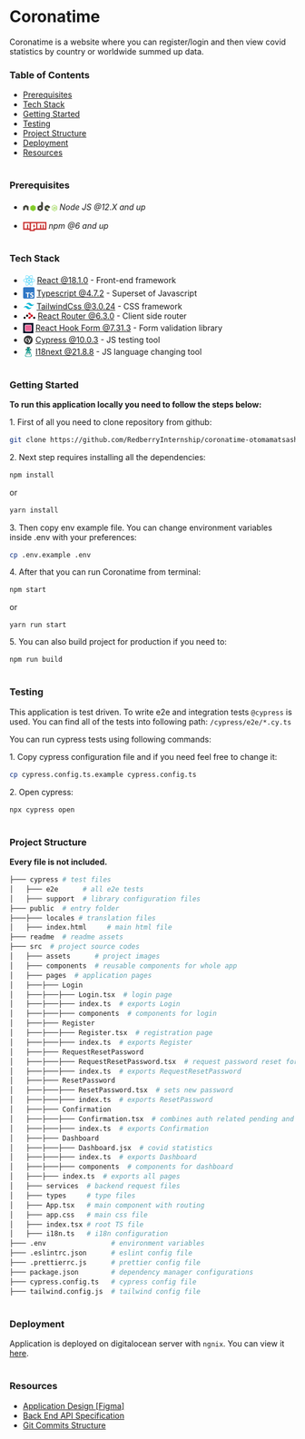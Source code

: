 # Coronatime

Coronatime is a website where you can register/login and then view covid statistics by country or worldwide summed up data.

### Table of Contents

- [Prerequisites](#prerequisites)
- [Tech Stack](#tech-stack)
- [Getting Started](#getting-started)
- [Testing](#testing)
- [Project Structure](#project-structure)
- [Deployment](#deployment)
- [Resources](#resources)

#

### Prerequisites

- <img src="./readme/assets/node.svg" height="17" style="position: relative; top: 2px"/> _Node JS @12.X and up_

* <img src="./readme/assets/npm.png" height="16" style="position: relative; top: 4px"> _npm @6 and up_

#

### Tech Stack

- <img src="readme/assets/react.png" height="18" style="position: relative; top: 4px" /> [React @18.1.0](https://reactjs.org) - Front-end framework
- <img src="readme/assets/typescript.png" height="20" style="position: relative; top: 4px" /> [Typescript @4.7.2](https://www.typescriptlang.org/) - Superset of Javascript
- <img src="readme/assets/tailwind.png"  height="20" style="position: relative; top: 4px" /> [TailwindCss @3.0.24](https://tailwindcss.com/) - CSS framework
- <img src="readme/assets/router.webp" height="11" /> [React Router @6.3.0](https://reactrouter.com/) - Client side router
- <img src="readme/assets/react-form.png" height="18" style="position: relative; top: 4px" /> [React Hook Form @7.31.3](https://react-hook-form.com/) - Form validation library
- <img src="readme/assets/cypress.png" height="18" style="position: relative; top: 4px" /> [Cypress @10.0.3](https://www.cypress.io/) - JS testing tool
- <img src="readme/assets/i18next.png" height="18" style="position: relative; top: 4px" /> [I18next @21.8.8](https://www.i18next.com/) - JS language changing tool

#

### Getting Started

**To run this application locally you need to follow the steps below:**

1\. First of all you need to clone repository from github:

```sh
git clone https://github.com/RedberryInternship/coronatime-otomamatsashvili.git
```

2\. Next step requires installing all the dependencies:

```sh
npm install
```

or

```sh
yarn install
```

3\. Then copy env example file. You can change environment variables inside .env with your preferences:

```sh
cp .env.example .env
```

4\. After that you can run Coronatime from terminal:

```sh
npm start
```

or

```
yarn run start
```

5\. You can also build project for production if you need to:

```sh
npm run build
```

#

### Testing

This application is test driven. To write e2e and integration tests `@cypress` is used. You can find all of the tests into following path: `/cypress/e2e/*.cy.ts`

You can run cypress tests using following commands:

1\. Copy cypress configuration file and if you need feel free to change it:

```sh
cp cypress.config.ts.example cypress.config.ts
```

2\. Open cypress:

```sh
npx cypress open
```

#

### Project Structure

**Every file is not included.**

```bash
├─── cypress # test files
│   ├─── e2e      # all e2e tests
│   ├─── support  # library configuration files
├─── public  # entry folder
├───├─── locales # translation files
│   ├─── index.html     # main html file
├─── readme  # readme assets
├─── src  # project source codes
│   ├─── assets      # project images
│   ├─── components  # reusable components for whole app
│   ├─── pages  # application pages
│   ├───├─── Login
│   ├───├───├─── Login.tsx  # login page
│   ├───├───├─── index.ts  # exports Login
│   ├───├───├─── components  # components for login
│   ├───├─── Register
│   ├───├───├─── Register.tsx  # registration page
│   ├───├───├─── index.ts  # exports Register
│   ├───├─── RequestResetPassword
│   ├───├───├─── RequestResetPassword.tsx  # request password reset for specific email
│   ├───├───├─── index.ts  # exports RequestResetPassword
│   ├───├─── ResetPassword
│   ├───├───├─── ResetPassword.tsx  # sets new password
│   ├───├───├─── index.ts  # exports ResetPassword
│   ├───├─── Confirmation
│   ├───├───├─── Confirmation.tsx  # combines auth related pending and confirmation pages
│   ├───├───├─── index.ts  # exports Confirmation
│   ├───├─── Dashboard
│   ├───├───├─── Dashboard.jsx  # covid statistics
│   ├───├───├─── index.ts  # exports Dashboard
│   ├───├───├─── components  # components for dashboard
│   ├───├─── index.ts  # exports all pages
│   ├─── services  # backend request files
│   ├─── types     # type files
│   ├─── App.tsx   # main component with routing
│   ├─── app.css   # main css file
│   ├─── index.tsx # root TS file
│   ├─── i18n.ts   # i18n configuration
├─── .env                # environment variables
├─── .eslintrc.json      # eslint config file
├─── .prettierrc.js      # prettier config file
├─── package.json        # dependency manager configurations
├─── cypress.config.ts   # cypress config file
├─── tailwind.config.js  # tailwind config file
```

#

### Deployment

Application is deployed on digitalocean server with `ngnix`. You can view it [here](https://coronatime.otar.redberryinternship.ge/).

#

### Resources

- [Application Design [Figma]](https://www.figma.com/file/O9A950iYrHgZHtBuCtNSY8/Coronatime?node-id=0%3A1)
- [Back End API Specification](https://coronatime-api.devtest.ge/)
- [Git Commits Structure](https://redberry.gitbook.io/resources/git-is-semantikuri-komitebi)
